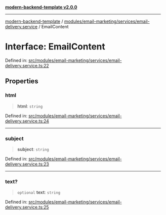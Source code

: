 [**modern-backend-template v2.0.0**](../../../../../README.md)

***

[modern-backend-template](../../../../../modules.md) / [modules/email-marketing/services/email-delivery.service](../README.md) / EmailContent

# Interface: EmailContent

Defined in: [src/modules/email-marketing/services/email-delivery.service.ts:22](https://github.com/maemreyo/saas-4cus-nodejs/blob/2a5b3f3aa11335dfa561e80e1feabb8e6084261e/src/modules/email-marketing/services/email-delivery.service.ts#L22)

## Properties

### html

> **html**: `string`

Defined in: [src/modules/email-marketing/services/email-delivery.service.ts:24](https://github.com/maemreyo/saas-4cus-nodejs/blob/2a5b3f3aa11335dfa561e80e1feabb8e6084261e/src/modules/email-marketing/services/email-delivery.service.ts#L24)

***

### subject

> **subject**: `string`

Defined in: [src/modules/email-marketing/services/email-delivery.service.ts:23](https://github.com/maemreyo/saas-4cus-nodejs/blob/2a5b3f3aa11335dfa561e80e1feabb8e6084261e/src/modules/email-marketing/services/email-delivery.service.ts#L23)

***

### text?

> `optional` **text**: `string`

Defined in: [src/modules/email-marketing/services/email-delivery.service.ts:25](https://github.com/maemreyo/saas-4cus-nodejs/blob/2a5b3f3aa11335dfa561e80e1feabb8e6084261e/src/modules/email-marketing/services/email-delivery.service.ts#L25)

